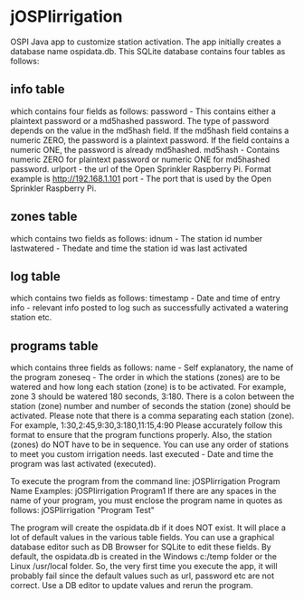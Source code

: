 # jOSPIirrigation
OSPI Java app to customize station activation.  The app initially creates a database name ospidata.db.  This SQLite database contains four tables as follows:

## info table 
which contains four fields as follows:
 password  -  This contains either a plaintext password or a md5hashed password.  The type of password depends on the value in the md5hash field.  If the md5hash field contains a numeric ZERO, the password is a plaintext password.  If the field contains a numeric ONE, the password is already md5hashed.
md5hash  -  Contains numeric ZERO for plaintext password or numeric ONE for md5hashed password.
urlport  -  the url of the Open Sprinkler Raspberry Pi.  Format example is http://192.168.1.101
port  -  The port that is used by the Open Sprinkler Raspberry Pi.

## zones table 
which contains two fields as follows:
 idnum  -  The station id number
lastwatered  -  Thedate and time the station id was last activated

## log table 
which contains two fields as follows:
 timestamp  -  Date and time of entry
info  -  relevant info posted to log such as successfully activated a watering station etc.

## programs table 
which contains three fields as follows:
 name  -  Self explanatory, the name of the program
zoneseq  -  The order in which the stations (zones) are to be watered and how long each station (zone) is to be activated. For example,  zone 3 should be watered 180 seconds,  3:180.  There is a colon between the station (zone) number and number of seconds the station (zone) should be activated.  Please note that there is a comma separating each station (zone). For example, 1:30,2:45,9:30,3:180,11:15,4:90  Please accurately follow this format to ensure that the program functions properly. Also, the station (zones) do NOT have to be in sequence.  You can use any order of stations to meet you custom irrigation needs.
last executed  -  Date and time the program was last activated (executed).

To execute the program from the command line: jOSPIirrigation Program Name
Examples:
jOSPIirrigation Program1
If there are any spaces in the name of your program, you must enclose the program name in quotes as follows:
jOSPIirrigation "Program Test"

The program will create the ospidata.db if it does NOT exist.  It will place a lot of default values in the various table fields.  You can use a graphical database editor such as DB Browser for SQLite to edit these fields. By default, the ospidata.db is created in the Windows c:/temp folder or the Linux /usr/local folder.  So, the very first time you execute the app, it will probably fail since the default values such as url, password etc are not correct.  Use a DB editor to update values and rerun the program.
